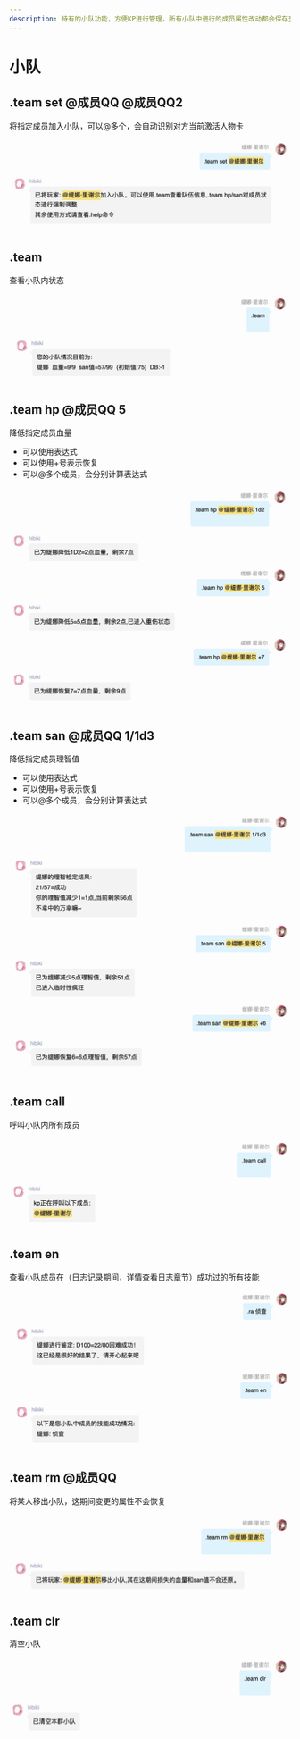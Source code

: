 ```yaml
---
description: 特有的小队功能，方便KP进行管理，所有小队中进行的成员属性改动都会保存至他的人物卡
---
```


# 小队

## .team set @成员QQ @成员QQ2

将指定成员加入小队，可以@多个，会自动识别对方当前激活人物卡

![](../../.gitbook/assets/ec982ce7-3115-4d8a-9e59-480d552edc7b.png)

## .team

查看小队内状态

![](../../.gitbook/assets/15139b8a-ba34-4db6-a553-95bcbbbcab1f.png)

## .team hp @成员QQ 5

降低指定成员血量

* 可以使用表达式
* 可以使用+号表示恢复
* 可以@多个成员，会分别计算表达式

![](../../.gitbook/assets/f41e8b68-936f-4d44-9d7b-e88e35b1bc19.png)

## .team san @成员QQ 1/1d3

降低指定成员理智值

* 可以使用表达式
* 可以使用+号表示恢复
* 可以@多个成员，会分别计算表达式

![](../../.gitbook/assets/5275d6d1-6322-4682-b3b4-7e72af363efa.png)

## .team call

呼叫小队内所有成员

![](../../.gitbook/assets/e7c1c17c-e5fe-46e8-9f05-b9bdef0d9967.png)

## .team en

查看小队成员在（日志记录期间，详情查看日志章节）成功过的所有技能

![](../../.gitbook/assets/ed20c976-5c1b-4ef1-a32c-10ed8ff9418a.png)

## .team rm @成员QQ

将某人移出小队，这期间变更的属性不会恢复

![](../../.gitbook/assets/b24b617e-4427-4bbb-8eed-9c3ec0f2564e.png)

## .team clr

清空小队

![](../../.gitbook/assets/e2627b66-1eed-4e71-b6d9-033586950fda.png)

